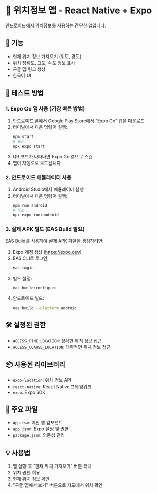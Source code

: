 # 📍 위치정보 앱 - React Native + Expo

안드로이드에서 위치정보를 사용하는 간단한 앱입니다.

## 🚀 기능

- 현재 위치 정보 가져오기 (위도, 경도)
- 위치 정확도, 고도, 속도 정보 표시
- 구글 맵 링크 생성
- 한국어 UI

## 📱 테스트 방법

### 1. Expo Go 앱 사용 (가장 빠른 방법)

1. 안드로이드 폰에서 Google Play Store에서 "Expo Go" 앱을 다운로드
2. 터미널에서 다음 명령어 실행:
   ```bash
   npm start
   # 또는
   npx expo start
   ```
3. QR 코드가 나타나면 Expo Go 앱으로 스캔
4. 앱이 자동으로 로드됩니다

### 2. 안드로이드 에뮬레이터 사용

1. Android Studio에서 에뮬레이터 실행
2. 터미널에서 다음 명령어 실행:
   ```bash
   npm run android
   # 또는
   npx expo run:android
   ```

### 3. 실제 APK 빌드 (EAS Build 필요)

EAS Build를 사용하여 실제 APK 파일을 생성하려면:

1. Expo 계정 생성 (https://expo.dev)
2. EAS CLI로 로그인:
   ```bash
   eas login
   ```
3. 빌드 설정:
   ```bash
   eas build:configure
   ```
4. 안드로이드 빌드:
   ```bash
   eas build --platform android
   ```

## 🛠 설정된 권한

- `ACCESS_FINE_LOCATION`: 정확한 위치 정보 접근
- `ACCESS_COARSE_LOCATION`: 대략적인 위치 정보 접근

## 📦 사용된 라이브러리

- `expo-location`: 위치 정보 API
- `react-native`: React Native 프레임워크
- `expo`: Expo SDK

## 🎯 주요 파일

- `App.tsx`: 메인 앱 컴포넌트
- `app.json`: Expo 설정 및 권한
- `package.json`: 의존성 관리

## 💡 사용법

1. 앱 실행 후 "현재 위치 가져오기" 버튼 터치
2. 위치 권한 허용
3. 현재 위치 정보 확인
4. "구글 맵에서 보기" 버튼으로 지도에서 위치 확인
